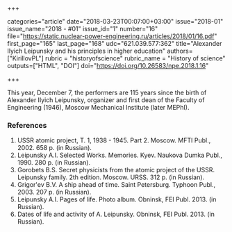 +++

categories="article"
date="2018-03-23T00:07:00+03:00"
issue="2018-01"
issue_name="2018 - #01"
issue_id="1"
number="16"
file="https://static.nuclear-power-engineering.ru/articles/2018/01/16.pdf"
first_page="165"
last_page="168"
udc="621.039.577:362"
title="Alexander Ilyich Leipunsky and his principles in higher education"
authors=["KirillovPL"]
rubric = "historyofscience"
rubric_name = "History of science"
outputs=["HTML", "DOI"]
doi="https://doi.org/10.26583/npe.2018.1.16"

+++

This year, December 7, the performers are 115 years since the birth of Alexander Ilyich Leipunsky, organizer and first dean of the Faculty of Engineering (1946), Moscow Mechanical Institute (later MEPhI).

### References

1. USSR atomic project, T. 1, 1938 - 1945. Part 2. Moscow. MFTI Publ., 2002. 658 p. (in Russian).
2. Leipunsky A.I. Selected Works. Memories. Kyev. Naukova Dumka Publ., 1990. 280 p. (in Russian).
3. Gorobets B.S. Secret physicists from the atomic project of the USSR. Leipunsky family. 2th edition. Moscow. URSS. 312 p. (in Russian).
4. Grigor'ev B.V. A ship ahead of time. Saint Petersburg. Typhoon Publ., 2003. 207 p. (in Russian).
5. Leipunsky A.I. Pages of life. Photo album. Obninsk, FEI Publ. 2013. (in Russian).
6. Dates of life and activity of A. Leipunsky. Obninsk, FEI Publ. 2013. (in Russian).
